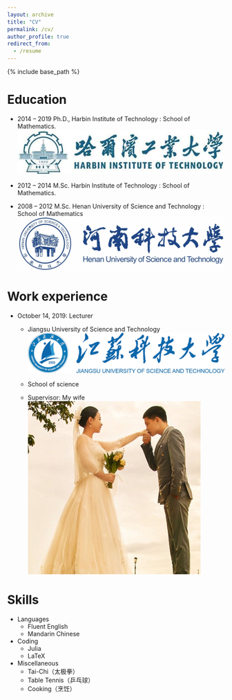 ```yaml
---
layout: archive 
title: "CV" 
permalink: /cv/ 
author_profile: true 
redirect_from: 
  - /resume 
---
```


{% include base_path %} 

Education
======

* 2014 – 2019 Ph.D., Harbin Institute of Technology : School of Mathematics.  <br/><img src='/images/hit.jpg'>

* 2012 – 2014 M.Sc. Harbin Institute of Technology : School of Mathematics.

* 2008 – 2012 M.Sc. Henan University of Science and Technology : School of Mathematics <br/><img src='/images/haust.jpg'>


Work experience
======

* October 14, 2019: Lecturer 
  * Jiangsu University of Science and Technology <br/><img src='/images/justlogo.png'>

  * School of science 
  * Supervisor: My wife <br/><img src='/images/aijunly.jpg'>

  
Skills
======

* Languages
    * Fluent English
    * Mandarin Chinese
* Coding
    * Julia
    * LaTeX
* Miscellaneous
    * Tai-Chi（太极拳）
    * Table Tennis（乒乓球）
    * Cooking（烹饪）
